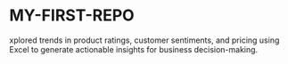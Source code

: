 # MY-FIRST-REPO
xplored trends in product ratings, customer sentiments, and pricing using Excel to generate actionable insights for business decision-making.
